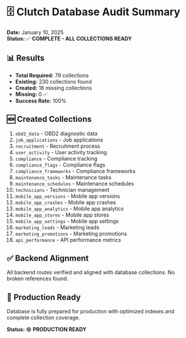 # 🗄️ Clutch Database Audit Summary

**Date:** January 10, 2025  
**Status:** ✅ **COMPLETE - ALL COLLECTIONS READY**  

## 📊 Results
- **Total Required:** 79 collections
- **Existing:** 230 collections found
- **Created:** 18 missing collections
- **Missing:** 0 ✅
- **Success Rate:** 100%

## 🆕 Created Collections
1. `obd2_data` - OBD2 diagnostic data
2. `job_applications` - Job applications
3. `recruitment` - Recruitment process
4. `user_activity` - User activity tracking
5. `compliance` - Compliance tracking
6. `compliance_flags` - Compliance flags
7. `compliance_frameworks` - Compliance frameworks
8. `maintenance_tasks` - Maintenance tasks
9. `maintenance_schedules` - Maintenance schedules
10. `technicians` - Technician management
11. `mobile_app_versions` - Mobile app versions
12. `mobile_app_crashes` - Mobile app crashes
13. `mobile_app_analytics` - Mobile app analytics
14. `mobile_app_stores` - Mobile app stores
15. `mobile_app_settings` - Mobile app settings
16. `marketing_leads` - Marketing leads
17. `marketing_promotions` - Marketing promotions
18. `api_performance` - API performance metrics

## ✅ Backend Alignment
All backend routes verified and aligned with database collections. No broken references found.

## 🚀 Production Ready
Database is fully prepared for production with optimized indexes and complete collection coverage.

**Status:** 🟢 **PRODUCTION READY**

